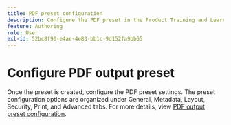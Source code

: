 ```yaml
---
title: PDF preset configuration
description: Configure the PDF preset in the Product Training and Learning.
feature: Authoring
role: User
exl-id: 52bc8f90-e4ae-4e83-bb1c-9d152fa9bb65
---
```

# Configure PDF output preset

Once the preset is created, configure the PDF preset settings. The preset configuration options are organized under General, Metadata, Layout, Security, Print, and Advanced tabs. For more details, view [PDF output preset configuration](../web-editor/native-pdf-web-editor.md).
